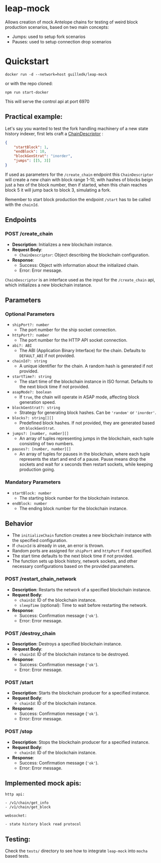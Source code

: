 # leap-mock
Allows creation of mock Antelope chains for testing of weird block production scenarios, based on two main concepts:

- Jumps: used to setup fork scenarios
- Pauses: used to setup connection drop scenarios

# Quickstart

    docker run -d --network=host guilledk/leap-mock

or with the repo cloned:

    npm run start-docker

This will serve the control api at port 6970

## Practical example:

Let's say you wanted to test the fork handling machinery of a new state history indexer,
first lets craft a [ChainDescriptor](src/controller.ts#L17) :

```json
{
    "startBlock": 1,
    "endBlock": 10,
    "blockGenStrat": "inorder",
    "jumps": [[5, 3]]
}
```

If used as parameters for the `/create_chain` endpoint this `ChainDescriptor` will create a new chain with block
range 1-10, with hashes of blocks beign just a hex of the block number, then if started, when this chain reaches block 5 it will jump back to block 3, simulating a fork.

Remember to start block production the endpoint `/start` has to be called with the `chainId`.

## Endpoints

### POST /create_chain
- **Description**: Initializes a new blockchain instance.
- **Request Body**:
  - `ChainDescriptor`: Object describing the blockchain configuration.
- **Response**: 
  - Success: Object with information about the initialized chain.
  - Error: Error message.

`ChainDescriptor` is an interface used as the input for the `/create_chain` api, which initializes a new blockchain instance.

## Parameters

### Optional Parameters
- `shipPort?: number`
  - The port number for the ship socket connection.
- `httpPort?: number`
  - The port number for the HTTP API socket connection.
- `abi?: ABI`
  - The ABI (Application Binary Interface) for the chain. Defaults to `DEFAULT_ABI` if not provided.
- `chainId?: string`
  - A unique identifier for the chain. A random hash is generated if not provided.
- `startTime?: string`
  - The start time of the blockchain instance in ISO format. Defaults to the next block time if not provided.
- `asapMode?: boolean`
  - If `true`, the chain will operate in ASAP mode, affecting block generation speed.
- `blockGenStrat?: string`
  - Strategy for generating block hashes. Can be `'random'` or `'inorder'`.
- `blocks?: string[][]`
  - Predefined block hashes. If not provided, they are generated based on `blockGenStrat`.
- `jumps?: [number, number][]`
  - An array of tuples representing jumps in the blockchain, each tuple consisting of two numbers.
- `pauses?: [number, number][]`
  - An array of tuples for pauses in the blockchain, where each tuple represents the start and end of a pause. Pause means drop the sockets and wait for x seconds then restart sockets, while keeping production going.

### Mandatory Parameters
- `startBlock: number`
  - The starting block number for the blockchain instance.
- `endBlock: number`
  - The ending block number for the blockchain instance.

## Behavior
- The `initializeChain` function creates a new blockchain instance with the specified configuration.
- If `chainId` is already in use, an error is thrown.
- Random ports are assigned for `shipPort` and `httpPort` if not specified.
- The start time defaults to the next block time if not provided.
- The function sets up block history, network sockets, and other necessary configurations based on the provided parameters.


### POST /restart_chain_network
- **Description**: Restarts the network of a specified blockchain instance.
- **Request Body**:
  - `chainId`: ID of the blockchain instance.
  - `sleepTime` (optional): Time to wait before restarting the network.
- **Response**:
  - Success: Confirmation message (`'ok'`).
  - Error: Error message.

### POST /destroy_chain
- **Description**: Destroys a specified blockchain instance.
- **Request Body**:
  - `chainId`: ID of the blockchain instance to be destroyed.
- **Response**:
  - Success: Confirmation message (`'ok'`).
  - Error: Error message.

### POST /start
- **Description**: Starts the blockchain producer for a specified instance.
- **Request Body**:
  - `chainId`: ID of the blockchain instance.
- **Response**:
  - Success: Confirmation message (`'ok'`).
  - Error: Error message.

### POST /stop
- **Description**: Stops the blockchain producer for a specified instance.
- **Request Body**:
  - `chainId`: ID of the blockchain instance.
- **Response**:
  - Success: Confirmation message (`'ok'`).
  - Error: Error message.

## Implemented mock apis:

    http api:

    - /v1/chain/get_info
    - /v1/chain/get_block

    websocket:

    - state history block read protocol

## Testing:

Check the `tests/` directory to see how to integrate `leap-mock` into `mocha` based tests.